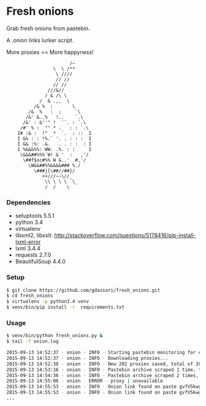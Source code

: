 # Fresh onions

Grab fresh onions from pastebin.

A .onion links lurker script.

More proxies == More happyness!


                           /~
                     \  \ /**
                      \ ////
                      // //
                     // //
                   ///&//
                  / & /\ \
                /  & .,,  \
              /& %  :       \
            /&  %   :  ;     `\
           /&' &..%   !..    `.\
          /&' : &''" !  ``. : `.\
         /#' % :  "" * .   : : `.\
        I# :& :  !"  *  `.  : ::  I
        I &% : : !%.` '. . : : :  I
        I && :%: .&.   . . : :  : I
        I %&&&%%: WW. .%. : :     I
         \&&&##%%%`W! & '  :   ,'/
          \##f$oc#%% W &..'  #,'/
            \W&&##%%&&&&### %./
              \###j[\##//##}/
                 ++///~~\//_
                  \\ \ \ \  \_
                  /  /    \


### Dependencies

- setuptools 5.5.1
- python 3.4
- virtualenv
- libxml2, libxslt: http://stackoverflow.com/questions/5178416/pip-install-lxml-error
- lxml 3.4.4
- requests 2.7.0
- BeautifulSoup 4.4.0

### Setup

```sh
$ git clone https://github.com/gdassori/fresh_onions.git
$ cd fresh_onions
$ virtualenv -p python3.4 venv
$ venv/bin/pip install -r  requirements.txt
```

### Usage

```sh
$ venv/bin/python fresh_onions.py &
$ tail -f onion.log

2015-09-13 14:52:37 - onion - INFO - Starting pastebin monitoring for onion links
2015-09-13 14:52:37 - onion - INFO - Downloading proxies...
2015-09-13 14:52:38 - onion - INFO - New 202 proxies saved, total of 202 proxies listed
2015-09-13 14:53:16 - onion - INFO - Pastebin archive scraped 1 time, total 28 pastes parsed
2015-09-13 14:54:36 - onion - INFO - Pastebin archive scraped 2 times, total 40 pastes parsed
2015-09-13 14:55:06 - onion - ERROR - proxy | unavailable
2015-09-13 14:55:53 - onion - INFO - Onion link found on paste gvfV5kwg | http://3g2upl4pq6kufc4m.onion/
2015-09-13 14:55:53 - onion - INFO - Onion link found on paste gvfV5kwg | http://xmh57jrzrnw6insl.onion/
...
```